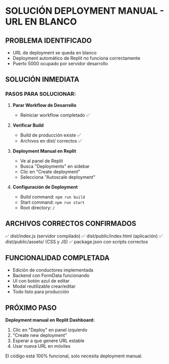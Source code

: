 # SOLUCIÓN DEPLOYMENT MANUAL - URL EN BLANCO

## PROBLEMA IDENTIFICADO
- URL de deployment se queda en blanco
- Deployment automático de Replit no funciona correctamente
- Puerto 5000 ocupado por servidor desarrollo

## SOLUCIÓN INMEDIATA

### PASOS PARA SOLUCIONAR:

1. **Parar Workflow de Desarrollo**
   - Reiniciar workflow completado ✅

2. **Verificar Build**
   - Build de producción existe ✅
   - Archivos en dist/ correctos ✅

3. **Deployment Manual en Replit**
   - Ve al panel de Replit
   - Busca "Deployments" en sidebar
   - Clic en "Create deployment"
   - Selecciona "Autoscale deployment"

4. **Configuración de Deployment**
   - Build command: `npm run build`
   - Start command: `npm run start`
   - Root directory: `/`

## ARCHIVOS CORRECTOS CONFIRMADOS
✅ dist/index.js (servidor compilado)
✅ dist/public/index.html (aplicación)
✅ dist/public/assets/ (CSS y JS)
✅ package.json con scripts correctos

## FUNCIONALIDAD COMPLETADA
- Edición de conductores implementada
- Backend con FormData funcionando
- UI con botón azul de editar
- Modal reutilizable crear/editar
- Todo listo para producción

## PRÓXIMO PASO
**Deployment manual en Replit Dashboard:**
1. Clic en "Deploy" en panel izquierdo
2. "Create new deployment"
3. Esperar a que genere URL estable
4. Usar nueva URL en móviles

El código está 100% funcional, solo necesita deployment manual.